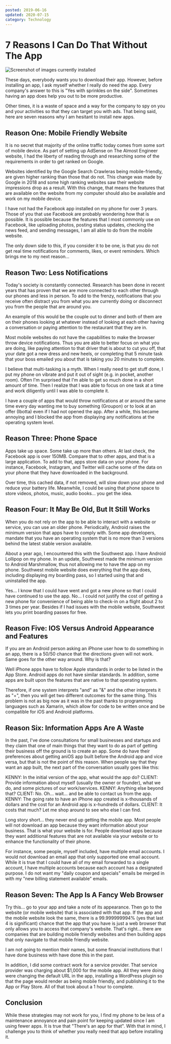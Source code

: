 ```yaml
---
posted: 2019-06-16
updated: 2020-07-15
category: Technology
---
```


# 7 Reasons I Can Do That Without The App

![Screenshot of images currently installed](/images/2019.06.07-Screenshot_2019-06-25-22-01-37.png.jpg)

These days, everybody wants you to download their app. However, before installing an app, I ask myself whether I really do need the app. Every company's answer to this is "Yes with sprinkles on the side". Sometimes having an app does help you out to be more productive.

Other times, it is a waste of space and a way for the company to spy on you and your activities so that they can target you with ads. 
That being said, here are seven reasons why I am hesitant to install new apps.
  
## Reason One: Mobile Friendly Website

It is no secret that majority of the online traffic today comes from some sort of mobile device. As part of setting up AdSense on The Almost Engineer website, I had the liberty of reading through and researching some of the requirements in order to get ranked on Google. 

Websites identified by the Google Search Crawleras being mobile-friendly, are given higher ranking than those that do not. This change was made by Google in 2018 and some high ranking websites saw their website impressions drop as a result. With this change, that means the features that are available on the website from my computer should also be available and work on my mobile device. 

I have not had the Facebook app installed on my phone for over 3 years. Those of you that use Facebook are probably wondering how that is possible. It is possible because the features that I most commonly use on Facebook, like uploading photos, posting status updates, checking the news feed, and sending messages, I am all able to do from the mobile website. 

The only down side to this, if you consider it to be one, is that you do not get real time notifications for comments, likes, or event reminders. Which brings me to my next reason... 
  
## Reason Two: Less Notifications

Today's society is constantly connected. Research has been done in recent years that has proven that we are more connected to each other through our phones and less in person. To add to the frenzy, notifications that you receive often distract you from what you are currently doing or disconnect you from the people that are around you. 

An example of this would be the couple out to dinner and both of them are on their phones looking at whatever instead of looking at each other having a conversation or paying attention to the restaurant that they are in. 

Most mobile websites do not have the capabilities to make the browser throw device notifications. Thus you are able to better focus on what you are doing, like paying attention to that driver that is about to cut you off, that your date got a new dress and new heels, or completing that 5 minute task that your boss emailed you about that is taking you 20 minutes to complete. 

I believe that multi-tasking is a myth. When I really need to get stuff done, I put my phone on vibrate and put it out of sight (e.g. in pocket, another room). Often I'm surprised that I'm able to get so much done in a short amount of time. Then I realize that I was able to focus on one task at a time and work diligently until I was able to complete it. 

I have a couple of apps that would throw notifications at or around the same time every day wanting me to buy something (Groupon) or to look at an offer (Ibotta) even if I had not opened the app. After a while, this became annoying and I blocked the app from displaying any notifications at the operating system level. 
  
## Reason Three: Phone Space

Apps take up space. Some take up more than others. At last check, the Facebook app is over 150MB. Compare that to other apps, and that is a large application. To add to that, apps store data on your phone. For instance, Facebook, Instagram, and Twitter will cache some of the data on your phone that they have downloaded in the background. 

Over time, this cached data, if not removed, will slow down your phone and reduce your battery life. Meanwhile, I could be using that phone space to store videos, photos, music, audio books... you get the idea. 
  
## Reason Four: It May Be Old, But It Still Works

When you do not rely on the app to be able to interact with a website or service, you can use an older phone. Periodically, Android raises the minimum version that apps have to comply with. Some app developers, mandate that you have an operating system that is no more than 3 versions behind the latest stable version available. 

About a year ago, I encountered this with the Southwest app. I have Android Lollipop on my phone. In an update, Southwest made the minimum version to Android Marshmallow, thus not allowing me to have the app on my phone. Southwest mobile website does everything that the app does, including displaying my boarding pass, so I started using that and uninstalled the app. 

Yes… I know that I could have went and got a new phone so that I could have continued to use the app. No… I could not justify the cost of getting a new phone for convenience of being able to check-in on a flight about 2 to 3 times per year. Besides if I had issues with the mobile website, Southwest lets you print boarding passes for free.  
  
## Reason Five: IOS Versus Android Appearance and Features

If you are an Android person asking an iPhone user how to do something in an app, there is a 50/50 chance that the directions given will not work. Same goes for the other way around. Why is that? 

Well iPhone apps have to follow Apple standards in order to be listed in the App Store. Android apps do not have similar standards. In addition, some apps are built upon the features that are native to that operating system.

Therefore, if one system interprets "and" as "&amp;" and the other interprets it as "+", then you will get two different outcomes for the same thing. This problem is not as big now as it was in the past thanks to programming languages such as Xamarin, which allow for code to be written once and be compatible for iOS and Android platforms.
  
## Reason Six: Information Apps Are A Waste

In the past, I've done consultations for small businesses and startups and they claim that one of main things that they want to do as part of getting their business off the ground is to create an app. Some do have their preferences about getting aniOS app built before the Android app and vice versa, but that is not the point of this reason. When people say that they want an app built, the next part of the conversation usually goes like this: 

KENNY: In the initial version of the app, what would the app do? 
CLIENT: Provide information about myself (usually the owner or founder), what we do, and some pictures of our work/services. 
KENNY: Anything else beyond that? 
CLIENT: No. Oh... wait... and be able to contact us from the app. 
KENNY: The going rate to have an iPhone app created is x-thousands of dollars and the cost for an Android app is x-hundreds of dollars. 
CLIENT: It costs that much? Let me shop around to see who else I can find. 

Long story short... they never end up getting the mobile app. Most people will not download an app because they want information about your business. That is what your website is for. People download apps because they want additional features that are not available via your website or to enhance the functionality of their phone. 

For instance, some people, myself included, have multiple email accounts. I would not download an email app that only supported one email account. While it is true that I could have all of my email forwarded to a single account, I have multiple accounts because each account has a designated purpose. I do not want my "daily coupon and specials" emails be merged in with my "new billing statement available" emails. 
  
## Reason Seven: The App Is A Fancy Web Browser

Try this... go to your app and take a note of its appearance. Then go to the website (or mobile website) that is associated with that app. If the app and the mobile website look the same, there is a 99.999999994% (yes that last 4 is significant) chance that the app that you have is just a web browser that only allows you to access that company's website. That's right... there are companies that are building mobile friendly websites and then building apps that only navigate to that mobile friendly website. 

I am not going to mention their names, but some financial institutions that I have done business with have done this in the past. 

In addition, I did some contract work for a service provider. That service provider was charging about $1,000 for the mobile app. All they were doing were changing the default URL in the app, installing a WordPress plugin so that the page would render as being mobile friendly, and publishing it to the App or Play Store. All of that took about a 1 hour to complete.  

## Conclusion
  
While these strategies may not work for you, I find my phone to be less of a maintenance annoyance and pain point for keeping updated since I am using fewer apps. It is true that "There's an app for that". With that in mind, I challenge you to think of whether you really need that app before installing it.  

